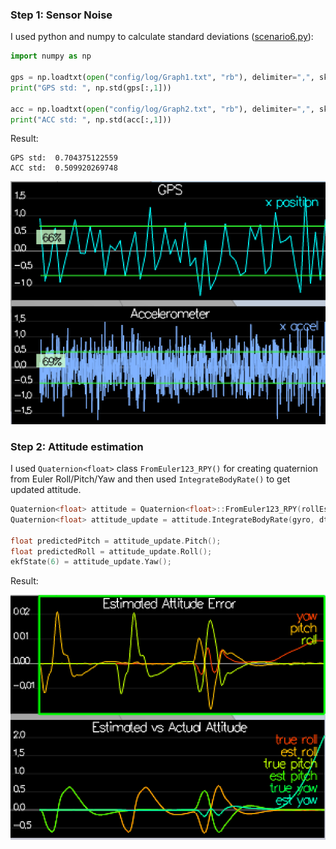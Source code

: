### Step 1: Sensor Noise ###

I used python and numpy to calculate standard deviations ([scenario6.py](scenario6.py)):

```python
import numpy as np

gps = np.loadtxt(open("config/log/Graph1.txt", "rb"), delimiter=",", skiprows=1, dtype='Float64')
print("GPS std: ", np.std(gps[:,1]))

acc = np.loadtxt(open("config/log/Graph2.txt", "rb"), delimiter=",", skiprows=1, dtype='Float64')
print("ACC std: ", np.std(acc[:,1]))
```

Result:
```
GPS std:  0.704375122559
ACC std:  0.509920269748
```

![scenario 6](./images/Scenario6.png)

### Step 2: Attitude estimation ###

I used `Quaternion<float>` class `FromEuler123_RPY()` for creating quaternion from Euler Roll/Pitch/Yaw
and then used `IntegrateBodyRate()` to get updated attitude.

```c++
Quaternion<float> attitude = Quaternion<float>::FromEuler123_RPY(rollEst, pitchEst, ekfState(6));
Quaternion<float> attitude_update = attitude.IntegrateBodyRate(gyro, dtIMU);

float predictedPitch = attitude_update.Pitch();
float predictedRoll = attitude_update.Roll();
ekfState(6) = attitude_update.Yaw();
```

Result:

![scenario 7](./images/Scenario7.png)